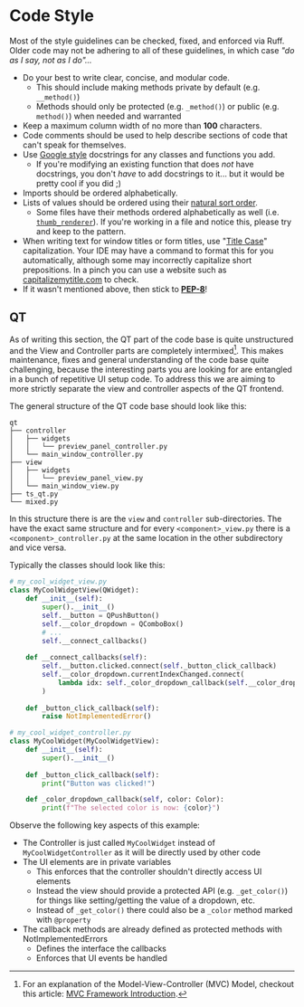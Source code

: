 # Code Style

Most of the style guidelines can be checked, fixed, and enforced via Ruff. Older code may not be adhering to all of these guidelines, in which case _"do as I say, not as I do"..._

-   Do your best to write clear, concise, and modular code.
    - This should include making methods private by default (e.g. `__method()`)
    - Methods should only be protected (e.g. `_method()`) or public (e.g. `method()`) when needed and warranted
-   Keep a maximum column width of no more than **100** characters.
-   Code comments should be used to help describe sections of code that can't speak for themselves.
-   Use [Google style](https://google.github.io/styleguide/pyguide.html#s3.8-comments-and-docstrings) docstrings for any classes and functions you add.
    -   If you're modifying an existing function that does _not_ have docstrings, you don't _have_ to add docstrings to it... but it would be pretty cool if you did ;)
-   Imports should be ordered alphabetically.
-   Lists of values should be ordered using their [natural sort order](https://en.wikipedia.org/wiki/Natural_sort_order).
    -   Some files have their methods ordered alphabetically as well (i.e. [`thumb_renderer`](https://github.com/TagStudioDev/TagStudio/blob/main/src/tagstudio/qt/widgets/thumb_renderer.py)). If you're working in a file and notice this, please try and keep to the pattern.
-   When writing text for window titles or form titles, use "[Title Case](https://apastyle.apa.org/style-grammar-guidelines/capitalization/title-case)" capitalization. Your IDE may have a command to format this for you automatically, although some may incorrectly capitalize short prepositions. In a pinch you can use a website such as [capitalizemytitle.com](https://capitalizemytitle.com/) to check.
-   If it wasn't mentioned above, then stick to [**PEP-8**](https://peps.python.org/pep-0008/)!

## QT
As of writing this section, the QT part of the code base is quite unstructured and the View and Controller parts are completely intermixed[^1]. This makes maintenance, fixes and general understanding of the code base quite challenging, because the interesting parts you are looking for are entangled in a bunch of repetitive UI setup code. To address this we are aiming to more strictly separate the view and controller aspects of the QT frontend.

The general structure of the QT code base should look like this:
```
qt
├── controller
│   ├── widgets
│   │   └── preview_panel_controller.py
│   └── main_window_controller.py
├── view
│   ├── widgets
│   │   └── preview_panel_view.py
│   └── main_window_view.py
├── ts_qt.py
└── mixed.py
```

In this structure there is are the `view` and `controller` sub-directories. The have the exact same structure and for every `<component>_view.py` there is a `<component>_controller.py` at the same location in the other subdirectory and vice versa.

Typically the classes should look like this:
```py
# my_cool_widget_view.py
class MyCoolWidgetView(QWidget):
    def __init__(self):
        super().__init__()
        self.__button = QPushButton()
        self.__color_dropdown = QComboBox()
        # ...
        self.__connect_callbacks()
        
    def __connect_callbacks(self):
        self.__button.clicked.connect(self._button_click_callback)
        self.__color_dropdown.currentIndexChanged.connect(
            lambda idx: self._color_dropdown_callback(self.__color_dropdown.itemData(idx))
        )
    
    def _button_click_callback(self):
        raise NotImplementedError()
```
```py
# my_cool_widget_controller.py
class MyCoolWidget(MyCoolWidgetView):
    def __init__(self):
        super().__init__()
    
    def _button_click_callback(self):
        print("Button was clicked!")

    def _color_dropdown_callback(self, color: Color):
        print(f"The selected color is now: {color}")
```

Observe the following key aspects of this example:
- The Controller is just called `MyCoolWidget` instead of `MyCoolWidgetController` as it will be directly used by other code
- The UI elements are in private variables
  - This enforces that the controller shouldn't directly access UI elements
  - Instead the view should provide a protected API (e.g. `_get_color()`) for things like setting/getting the value of a dropdown, etc.
  - Instead of `_get_color()` there could also be a `_color` method marked with `@property` 
- The callback methods are already defined as protected methods with NotImplementedErrors
  - Defines the interface the callbacks
  - Enforces that UI events be handled


[^1]: For an explanation of the Model-View-Controller (MVC) Model, checkout this article: [MVC Framework Introduction](https://www.geeksforgeeks.org/mvc-framework-introduction/).
